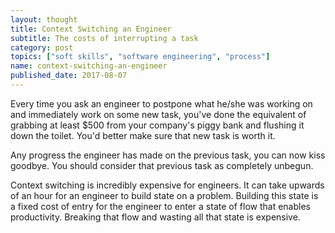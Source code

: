 ```yaml
---
layout: thought
title: Context Switching an Engineer
subtitle: The costs of interrupting a task
category: post
topics: ["soft skills", "software engineering", "process"]
name: context-switching-an-engineer
published_date: 2017-08-07
---
```


Every time you ask an engineer to postpone what he/she was working on and
immediately work on some new task, you've done the equivalent of grabbing
at least $500 from your company's piggy bank and flushing it down
the toilet. You'd better make sure that new task is worth it.

Any progress the engineer has made on the previous task, you can now kiss
goodbye. You should consider that previous task as completely unbegun.

Context switching is incredibly expensive for engineers. It can take upwards of
an hour for an engineer to build state on a problem. Building this state is
a fixed cost of entry for the engineer to enter a state of flow that enables
productivity. Breaking that flow and wasting all that state is expensive.

